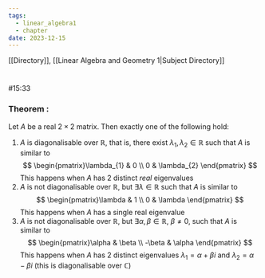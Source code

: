 ```yaml
---
tags:
  - linear_algebra1
  - chapter
date: 2023-12-15
---
```

[[Directory]], [[Linear Algebra and Geometry 1|Subject Directory]]
# 
## 
###
#15:33

### Theorem :
Let $A$ be a real ${} 2\times 2 {}$ matrix. Then exactly one of the following hold:
1. $A$ is diagonalisable over $\mathbb{R} {}$, that is, there exist ${} \lambda_{1},\, \lambda_{2} \in \mathbb{R} {}$ such that $A {}$ is similar to
$$
\begin{pmatrix}\lambda_{1} & 0 \\ 0 & \lambda_{2} \end{pmatrix} 
$$
	This happens when $A {}$ has 2 distinct *real* eigenvalues
1. ${} A$ is not diagonalisable over $\mathbb{R}$, but ${} \exists \lambda \in \mathbb{R} {}$ such that ${} A {}$ is similar to 
$$
\begin{pmatrix}\lambda & 1 \\ 0 & \lambda \end{pmatrix} 
$$
	This happens when $A {}$ has a single real eigenvalue
1. ${} A$ is not diagonalisable over $\mathbb{R}$, but ${} \exists \alpha,\, \beta \in \mathbb{R} {}$, ${} \beta\neq 0 {}$, such that ${} A {}$ is similar to 
$$
\begin{pmatrix}\alpha & \beta \\ -\beta & \alpha \end{pmatrix} 
$$
	This happens when $A {}$ has 2 distinct eigenvalues ${} \lambda_{1}=\alpha+\beta i {}$ and ${} \lambda_{2} = \alpha - \beta i {}$
	(this is diagonalisable over ${} \mathbb{C}$)
 
